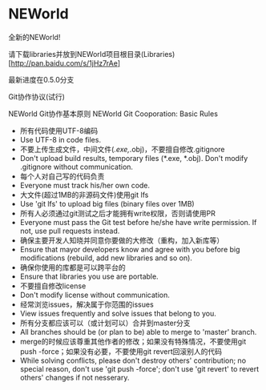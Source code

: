 # NEWorld

全新的NEWorld!

请下载libraries并放到NEWorld项目根目录(Libraries)[http://pan.baidu.com/s/1jHz7rAe]

最新进度在0.5.0分支

Git协作协议(试行)

NEWorld Git协作基本原则
NEWorld Git Cooporation: Basic Rules

- 所有代码使用UTF-8编码
- Use UTF-8 in code files.
- 不要上传生成文件，中间文件(*.exe,*.obj)，不要擅自修改.gitignore
- Don't upload build results, temporary files (*.exe, *.obj). Don't modify .gitignore without communication.
- 每个人对自己写的代码负责
- Everyone must track his/her own code.
- 大文件(超过1MB的非源码文件)使用git lfs
- Use 'git lfs' to upload big files (binary files over 1MB)
- 所有人必须通过git测试之后才能拥有write权限，否则请使用PR
- Everyone must pass the Git test before he/she have write permission. If not, use pull requests instead.
- 确保主要开发人知晓并同意你要做的大修改（重构，加入新库等）
- Ensure that mayor developers know and agree with you before big modifications (rebuild, add new libraries and so on).
- 确保你使用的库都是可以跨平台的
- Ensure that libraries you use are portable.
- 不要擅自修改license
- Don't modify license without communication.
- 经常浏览issues，解决属于你范围的issues
- View issues frequently and solve issues that belong to you.
- 所有分支都应该可以（或计划可以）合并到master分支
- All branches should be (or plan to be) able to merge to 'master' branch.
- merge的时候应该尊重其他作者的修改；如果没有特殊情况，不要使用git push -force；如果没有必要，不要使用git revert回滚别人的代码
- While solving conflicts, please don't destroy others' contribution; no special reason, don't use 'git push -force'; don't use 'git revert' to revert others' changes if not nesserary.
